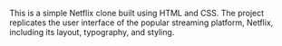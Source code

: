 This is a simple Netflix clone built using HTML and CSS. The project replicates the user interface of the popular streaming platform, Netflix, including its layout, typography, and styling.
